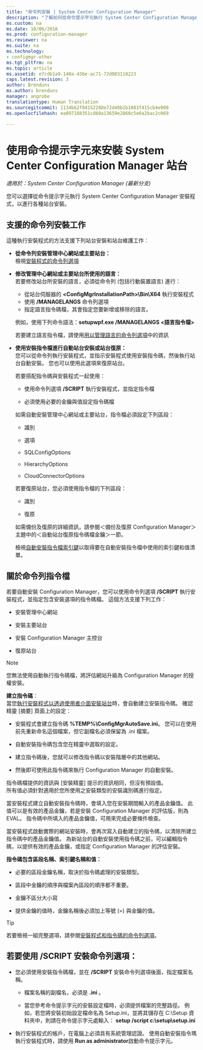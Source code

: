 ```yaml
---
title: "命令列安裝 | System Center Configuration Manager"
description: "了解如何從命令提示字元執行 System Center Configuration Manager 安裝程式，以進行各種站台安裝。"
ms.custom: na
ms.date: 10/06/2016
ms.prod: configuration-manager
ms.reviewer: na
ms.suite: na
ms.technology:
- configmgr-other
ms.tgt_pltfrm: na
ms.topic: article
ms.assetid: e7cdb1a9-140a-436e-ac71-72d083110223
caps.latest.revision: 3
author: Brenduns
ms.author: brenduns
manager: angrobe
translationtype: Human Translation
ms.sourcegitcommit: 1134bb2f04152288e72d40b1b1083f415cb4e900
ms.openlocfilehash: ea097188351cd60a13659e2860c5e0a2bac2c069

---
```

# <a name="use-a-command-line-to-install-system-center-configuration-manager-sites"></a>使用命令提示字元來安裝 System Center Configuration Manager 站台

*適用於：System Center Configuration Manager (最新分支)*

 您可以選擇從命令提示字元執行 System Center Configuration Manager 安裝程式，以進行各種站台安裝。

 ## <a name="supported-tasks-for-command-line-installs"></a>支援的命令列安裝工作
 這種執行安裝程式的方法支援下列站台安裝和站台維護工作︰

-   **從命令列安裝管理中心網站或主要站台：**  
  檢視[安裝程式的命令列選項](../../../../core/servers/deploy/install/command-line-options-for-setup.md)

 -  **修改管理中心網站或主要站台所使用的語言：**  
    若要修改站台所安裝的語言，必須從命令列 (包括行動裝置語言) 進行：  

     -   從站台伺服器的 **&lt;ConfigMgrInstallationPath\>\Bin\X64** 執行安裝程式
     -   使用 **/MANAGELANGS** 命令列選項
     -   指定語言指令碼檔，其會指定您要新增或移除的語言。  

    例如，使用下列命令語法：**setupwpf.exe /MANAGELANGS &lt;語言指令檔\>**  

    若要建立語言指令檔，請使用[用以管理語言的命令列選項](../../../../core/servers/deploy/install/command-line-options-for-setup.md#bkmk_Lang)中的資訊  

 -  **使用安裝指令檔進行自動站台安裝或站台復原：**  
    您可以從命令列執行安裝程式，並指示安裝程式使用安裝指令碼，然後執行站台自動安裝。 您也可以使用此選項來復原站台。    

    若要搭配指令碼與安裝程式一起使用：  

    -   使用命令列選項 **/SCRIPT** 執行安裝程式，並指定指令檔  

    -   必須使用必要的金鑰與值設定指令碼檔  

    如需自動安裝管理中心網站或主要站台，指令檔必須設定下列區段：  

    -   識別    
    -   選項    
    -   SQLConfigOptions    
    -   HierarchyOptions    

    -   CloudConnectorOptions  

    若要復原站台，您必須使用指令檔的下列區段：  

    -   識別  

    -   復原

     如需備份及復原的詳細資訊，請參閱＜備份及復原 Configuration Manager＞主題中的＜自動站台復原指令碼檔金鑰＞一節。  

    檢視[自動安裝指令檔索引鍵](../../../../core/servers/deploy/install/command-line-options-for-setup.md#bkmk_Unattended)以取得要在自動安裝指令檔中使用的索引鍵和值清單。  

## <a name="about-the-command-line-script-file"></a>關於命令列指令檔  

 若要自動安裝 Configuration Manager，您可以使用命令列選項 **/SCRIPT** 執行安裝程式，並指定包含安裝選項的指令碼檔。 這個方法支援下列工作：  

-   安裝管理中心網站  

-   安裝主要站台  

-   安裝 Configuration Manager 主控台  

-   復原站台  

> [!NOTE]  
>  您無法使用自動執行指令碼檔，將評估網站升級為 Configuration Manager 的授權安裝。  

**建立指令碼**：  
當您[執行安裝程式以透過使用者介面安裝站台](../../../../core/servers/deploy/install/use-the-setup-wizard-to-install-sites.md)時，會自動建立安裝指令碼。  確認精靈 [摘要]  頁面上的設定：  

-   安裝程式會建立指令碼 **%TEMP%\ConfigMgrAutoSave.ini**。  您可以在使用前先重新命名這個檔案，但它副檔名必須保留為 .ini 檔案。  

-   自動安裝指令碼包含您在精靈中選取的設定。  

-   建立指令碼後，您就可以修改指令碼以安裝階層中的其他網站。  

-   然後即可使用此指令碼來執行 Configuration Manager 的自動安裝。  

指令碼檔提供的資訊與 [安裝精靈] 提示的資訊相同，但沒有預設值。   
所有值必須針對適用於您所使用之安裝類型的安裝識別碼進行指定。  

當安裝程式建立自動安裝指令碼時，會填入您在安裝期間輸入的產品金鑰值。 此值可以是有效的產品金鑰，若是安裝 Configuration Manager 的評估版，則為 EVAL。 指令碼中所填入的產品金鑰值，可用來完成必要條件檢查。  

當安裝程式啟動實際的網站安裝時，會再次寫入自動建立的指令碼，以清除所建立指令碼中的產品金鑰值。 為新站台的自動安裝使用指令碼之前，可以編輯指令碼，以提供有效的產品金鑰，或指定 Configuration Manager 的評估安裝。  

**指令碼包含區段名稱、索引鍵名稱和值：**  

-   必要的區段金鑰名稱，取決於指令碼處理的安裝類型。  

-   區段中金鑰的順序與檔案內區段的順序都不重要。  

-   金鑰不區分大小寫  

-   提供金鑰的值時，金鑰名稱後必須加上等號 (=) 與金鑰的值。  

> [!TIP]  
>  若要檢視一組完整選項，請參閱[安裝程式和指令碼的命令列選項](../../../../core/servers/deploy/install/command-line-options-for-setup.md)。  

## <a name="to-use-the-script-setup-command-line-option"></a>若要使用 /SCRIPT 安裝命令列選項：

-   您必須使用安裝指令碼檔，並在 **/SCRIPT** 安裝命令列選項後面，指定檔案名稱。  

    -   檔案名稱的副檔名，必須是 **.ini** 。  

    -   當您參考命令提示字元的安裝設定檔時，必須提供檔案的完整路徑。 例如，若您將安裝初始設定檔命名為 Setup.ini，並將其儲存在 C:\Setup 資料夾中，則請在命令提示字元處輸入：  **setup /script c:\setup\setup.ini**  

-   執行安裝程式的帳戶，在電腦上必須具有系統管理認證。 使用自動安裝指令瑪執行安裝程式時，請使用 **Run as administrator**啟動命令提示字元。  



<!--HONumber=Nov16_HO1-->


